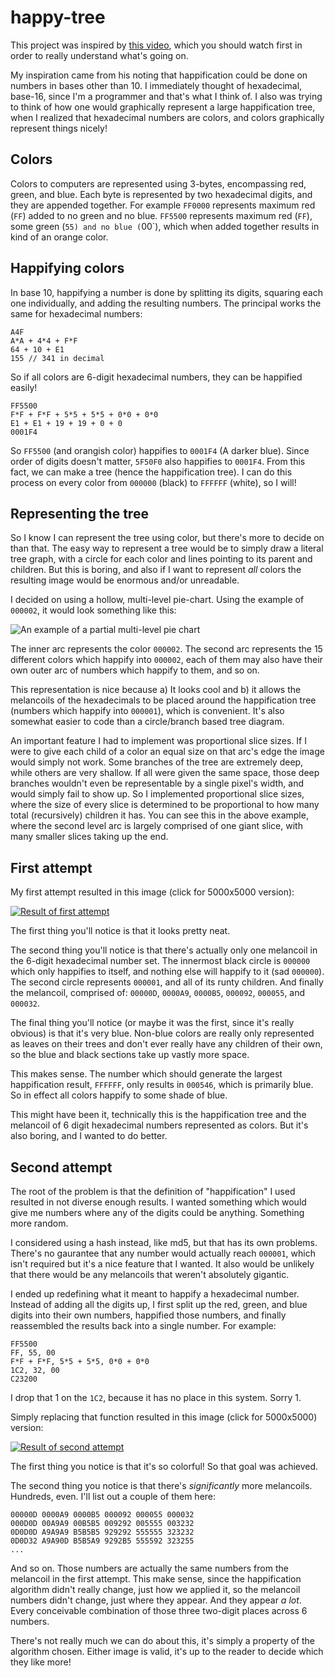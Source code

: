 # happy-tree

This project was inspired by [this video](https://www.youtube.com/watch?v=_DpzAvb3Vk4),
which you should watch first in order to really understand what's going on.

My inspiration came from his noting that happification could be done on numbers
in bases other than 10. I immediately thought of hexadecimal, base-16, since I'm
a programmer and that's what I think of. I also was trying to think of how one
would graphically represent a large happification tree, when I realized that
hexadecimal numbers are colors, and colors graphically represent things nicely!

## Colors

Colors to computers are represented using 3-bytes, encompassing red, green, and
blue. Each byte is represented by two hexadecimal digits, and they are appended
together. For example `FF0000` represents maximum red (`FF`) added to no green
and no blue. `FF5500` represents maximum red (`FF`), some green (`55) and no
blue (`00`), which when added together results in kind of an orange color.

## Happifying colors

In base 10, happifying a number is done by splitting its digits, squaring each
one individually, and adding the resulting numbers. The principal works the same
for hexadecimal numbers:

```
A4F
A*A + 4*4 + F*F
64 + 10 + E1
155 // 341 in decimal
```

So if all colors are 6-digit hexadecimal numbers, they can be happified easily!

```
FF5500
F*F + F*F + 5*5 + 5*5 + 0*0 + 0*0
E1 + E1 + 19 + 19 + 0 + 0
0001F4
```

So `FF5500` (and orangish color) happifies to `0001F4` (A darker blue). Since
order of digits doesn't matter, `5F50F0` also happifies to `0001F4`. From this
fact, we can make a tree (hence the happification tree). I can do this process
on every color from `000000` (black) to `FFFFFF` (white), so I will!

## Representing the tree

So I know I can represent the tree using color, but there's more to decide on
than that. The easy way to represent a tree would be to simply draw a literal
tree graph, with a circle for each color and lines pointing to its parent and
children. But this is boring, and also if I want to represent *all* colors the
resulting image would be enormous and/or unreadable.

I decided on using a hollow, multi-level pie-chart. Using the example
of `000002`, it would look something like this:

![An example of a partial multi-level pie chart](https://raw.githubusercontent.com/mediocregopher/happy-tree/master/img/partial.png)

The inner arc represents the color `000002`. The second arc represents the 15
different colors which happify into `000002`, each of them may also have their
own outer arc of numbers which happify to them, and so on.

This representation is nice because a) It looks cool and b) it allows the
melancoils of the hexadecimals to be placed around the happification tree
(numbers which happify into `000001`), which is convenient. It's also somewhat
easier to code than a circle/branch based tree diagram.

An important feature I had to implement was proportional slice sizes. If I were
to give each child of a color an equal size on that arc's edge the image would simply not work.
Some branches of the tree are
extremely deep, while others are very shallow. If all were given the same space,
those deep branches wouldn't even be representable by a single pixel's width,
and would simply fail to show up. So I implemented proportional slice sizes,
where the size of every slice is determined to be proportional to how many total
(recursively) children it has. You can see this in the above example, where the
second level arc is largely comprised of one giant slice, with many smaller
slices taking up the end.

## First attempt

My first attempt resulted in this image (click for 5000x5000 version):

[![Result of first attempt](https://raw.githubusercontent.com/mediocregopher/happy-tree/master/img/happy-tree-blue-small.png)](https://raw.githubusercontent.com/mediocregopher/happy-tree/master/img/happy-tree-blue.png)

The first thing you'll notice is that it looks pretty neat.

The second thing you'll notice is that there's actually only one melancoil in
the 6-digit hexadecimal number set. The innermost black circle is `000000` which
only happifies to itself, and nothing else will happify to it (sad `000000`).
The second circle represents `000001`, and all of its runty children. And
finally the melancoil, comprised of: `00000D`, `0000A9`, `0000B5`, `000092`,
`000055`, and `000032`.

The final thing you'll notice (or maybe it was the first, since it's really
obvious) is that it's very blue. Non-blue colors are really only represented as
leaves on their trees and don't ever really have any children of their own, so
the blue and black sections take up vastly more space.

This makes sense. The number which should generate the largest happification
result, `FFFFFF`, only results in `000546`, which is primarily blue. So in effect
all colors happify to some shade of blue.

This might have been it, technically this is the happification tree and the
melancoil of 6 digit hexadecimal numbers represented as colors. But it's also
boring, and I wanted to do better.

## Second attempt

The root of the problem is that the definition of "happification" I used
resulted in not diverse enough results. I wanted something which would give me
numbers where any of the digits could be anything. Something more random.

I considered using a hash instead, like md5, but that has its own problems.
There's no gaurantee that any number would actually reach `000001`, which isn't
required but it's a nice feature that I wanted. It also would be unlikely that
there would be any melancoils that weren't absolutely gigantic.

I ended up redefining what it meant to happify a hexadecimal number. Instead of
adding all the digits up, I first split up the red, green, and blue digits into
their own numbers, happified those numbers, and finally reassembled the results
back into a single number. For example:

```
FF5500
FF, 55, 00
F*F + F*F, 5*5 + 5*5, 0*0 + 0*0
1C2, 32, 00
C23200
```

I drop that 1 on the `1C2`, because it has no place in this system. Sorry 1.

Simply replacing that function resulted in this image (click for 5000x5000) version:

[![Result of second attempt](https://raw.githubusercontent.com/mediocregopher/happy-tree/master/img/happy-tree-colors-small.png)](https://raw.githubusercontent.com/mediocregopher/happy-tree/master/img/happy-tree-colors.png)

The first thing you notice is that it's so colorful! So that goal was achieved.

The second thing you notice is that there's *significantly* more melancoils.
Hundreds, even. I'll list out a couple of them here:

```
00000D 0000A9 0000B5 000092 000055 000032
000D0D 00A9A9 00B5B5 009292 005555 003232
0D0D0D A9A9A9 B5B5B5 929292 555555 323232
0D0D32 A9A90D B5B5A9 9292B5 555592 323255
...
```

And so on. Those numbers are actually the same numbers from the
melancoil in the first attempt. This make sense, since the happification
algorithm didn't really change, just how we applied it, so the melancoil numbers
didn't change, just where they appear. And they appear *a lot*. Every
conceivable combination of those three two-digit places across 6 numbers.

There's not really much we can do about this, it's simply a property of the
algorithm chosen. Either image is valid, it's up to the reader to decide which
they like more!
